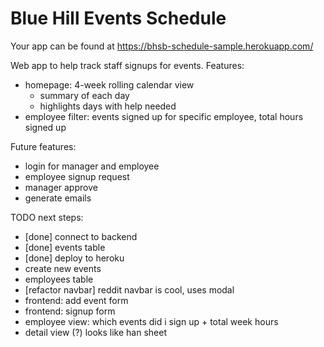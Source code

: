 # Blue Hill Events Schedule
Your app can be found at https://bhsb-schedule-sample.herokuapp.com/

Web app to help track staff signups for events. Features:

  - homepage: 4-week rolling calendar view
    - summary of each day
    - highlights days with help needed
  - employee filter: events signed up for specific employee, total hours signed up

  Future features:
  - login for manager and employee
  - employee signup request
  - manager approve
  - generate emails

  TODO next steps:
  - [done] connect to backend
  - [done] events table
  - [done] deploy to heroku
  - create new events
  - employees table
  - [refactor navbar] reddit navbar is cool, uses modal
  - frontend: add event form
  - frontend: signup form
  - employee view: which events did i sign up + total week hours
  - detail view (?) looks like han sheet
